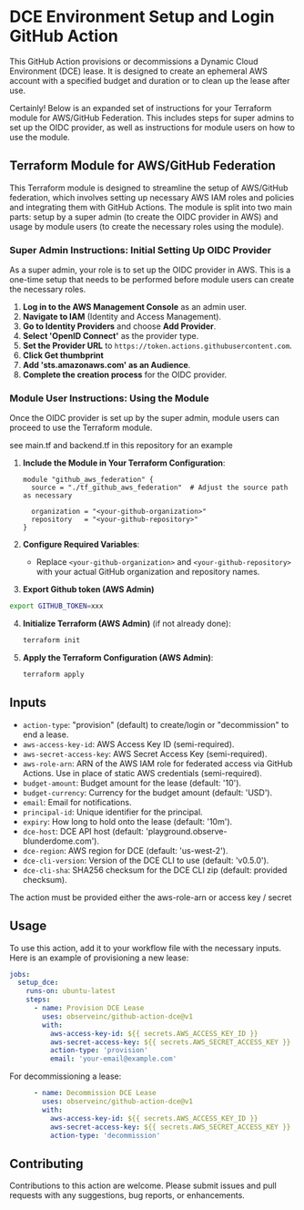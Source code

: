# DCE Environment Setup and Login GitHub Action

This GitHub Action provisions or decommissions a Dynamic Cloud Environment (DCE) lease. It is designed to create an ephemeral AWS account with a specified budget and duration or to clean up the lease after use.

Certainly! Below is an expanded set of instructions for your Terraform module for AWS/GitHub Federation. This includes steps for super admins to set up the OIDC provider, as well as instructions for module users on how to use the module.

## Terraform Module for AWS/GitHub Federation

This Terraform module is designed to streamline the setup of AWS/GitHub federation, which involves setting up necessary AWS IAM roles and policies and integrating them with GitHub Actions. The module is split into two main parts: setup by a super admin (to create the OIDC provider in AWS) and usage by module users (to create the necessary roles using the module).

### Super Admin Instructions: Initial Setting Up OIDC Provider

As a super admin, your role is to set up the OIDC provider in AWS. This is a one-time setup that needs to be performed before module users can create the necessary roles.

1. **Log in to the AWS Management Console** as an admin user.
2. **Navigate to IAM** (Identity and Access Management).
3. **Go to Identity Providers** and choose **Add Provider**.
4. **Select 'OpenID Connect'** as the provider type.
5. **Set the Provider URL** to `https://token.actions.githubusercontent.com`.
6. **Click Get thumbprint**
7. **Add 'sts.amazonaws.com' as an Audience**.
8. **Complete the creation process** for the OIDC provider.

### Module User Instructions: Using the Module

Once the OIDC provider is set up by the super admin, module users can proceed to use the Terraform module.

see main.tf and backend.tf in this repository for an example

1. **Include the Module in Your Terraform Configuration**:

   ```hcl
   module "github_aws_federation" {
     source = "./tf_github_aws_federation"  # Adjust the source path as necessary

     organization = "<your-github-organization>"
     repository   = "<your-github-repository>"
   }
   ```

2. **Configure Required Variables**:
   - Replace `<your-github-organization>` and `<your-github-repository>` with your actual GitHub organization and repository names.

3. **Export Github token (AWS Admin)**

  ```bash
  export GITHUB_TOKEN=xxx
  ```

4. **Initialize Terraform (AWS Admin)** (if not already done):

   ```bash
   terraform init
   ```

5. **Apply the Terraform Configuration (AWS Admin)**:

   ```bash
   terraform apply
   ```

## Inputs

- `action-type`: "provision" (default) to create/login or "decommission" to end a lease.
- `aws-access-key-id`: AWS Access Key ID (semi-required).
- `aws-secret-access-key`: AWS Secret Access Key (semi-required).
- `aws-role-arn`: ARN of the AWS IAM role for federated access via GitHub Actions. Use in place of static AWS credentials (semi-required).
- `budget-amount`: Budget amount for the lease (default: '10').
- `budget-currency`: Currency for the budget amount (default: 'USD').
- `email`: Email for notifications.
- `principal-id`: Unique identifier for the principal.
- `expiry`: How long to hold onto the lease (default: '10m').
- `dce-host`: DCE API host (default: 'playground.observe-blunderdome.com').
- `dce-region`: AWS region for DCE (default: 'us-west-2').
- `dce-cli-version`: Version of the DCE CLI to use (default: 'v0.5.0').
- `dce-cli-sha`: SHA256 checksum for the DCE CLI zip (default: provided checksum).

The action must be provided either the aws-role-arn or access key / secret

## Usage

To use this action, add it to your workflow file with the necessary inputs. Here is an example of provisioning a new lease:

```yaml
jobs:
  setup_dce:
    runs-on: ubuntu-latest
    steps:
      - name: Provision DCE Lease
        uses: observeinc/github-action-dce@v1
        with:
          aws-access-key-id: ${{ secrets.AWS_ACCESS_KEY_ID }}
          aws-secret-access-key: ${{ secrets.AWS_SECRET_ACCESS_KEY }}
          action-type: 'provision'
          email: 'your-email@example.com'
```

For decommissioning a lease:

```yaml
      - name: Decommission DCE Lease
        uses: observeinc/github-action-dce@v1
        with:
          aws-access-key-id: ${{ secrets.AWS_ACCESS_KEY_ID }}
          aws-secret-access-key: ${{ secrets.AWS_SECRET_ACCESS_KEY }}
          action-type: 'decommission'
```

## Contributing

Contributions to this action are welcome. Please submit issues and pull requests with any suggestions, bug reports, or enhancements.
